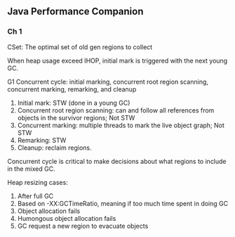 ## Java Performance Companion

### Ch 1

CSet: The optimal set of old gen regions to collect

When heap usage exceed IHOP, initial mark is triggered with the next young GC.

G1 Concurrent cycle: initial marking, concurrent root region scanning, concurrent marking, remarking, and cleanup
  1. Initial mark: STW (done in a young GC)
  2. Concurrent root region scanning: can and follow all references from objects in the survivor regions; Not STW
  3. Concurrent marking: multiple threads to mark the live object graph; Not STW
  4. Remarking: STW
  5. Cleanup: reclaim regions.

Concurrent cycle is critical to make decisions about what regions to include in the mixed GC.

Heap resizing cases:
  1. After full GC
  2. Based on -XX:GCTimeRatio, meaning if too much time spent in doing GC
  3. Object allocation fails
  4. Humongous object allocation fails
  5. GC request a new region to evacuate objects
